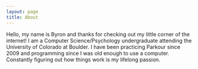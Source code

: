 ```yaml
---
layout: page
title: About
---
```

Hello, my name is Byron and thanks for checking out my little corner of the internet! I am a Computer Science/Psychology undergraduate attending the University of Colorado at Boulder. I have been practicing Parkour since 2009 and programming since I was old enough to use a computer. Constantly figuring out how things work is my lifelong passion.
